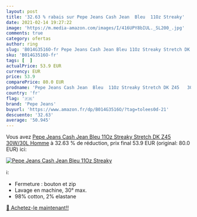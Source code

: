 ```yaml
---
layout: post
title: '32.63 % rabais sur Pepe Jeans Cash Jean  Bleu  11Oz Streaky'
date: 2021-02-14 19:27:22
image: 'https://m.media-amazon.com/images/I/416UPY8bIUL._SL200_.jpg'
comments: true
category: ofertas
author: ring
slug: 'B014G3516O-fr Pepe Jeans Cash Jean Bleu 11Oz Streaky Stretch DK Z45...'
sku: 'B014G3516O-fr'
tags: [  ]
actualPrice: 53.9 EUR
currency: EUR
price: 53.9
comparePrice: 80.0 EUR
prodname: 'Pepe Jeans Cash Jean  Bleu  11Oz Streaky Stretch DK Z45   30W/30L Homme'
country: 'fr'
flag: '🇫🇷'
brand: 'Pepe Jeans'
buyurl: 'https://www.amazon.fr/dp/B014G3516O/?tag=tolees0d-21'
descuento: '32.63'
average: '50.945'
---
```


Vous avez [Pepe Jeans Cash Jean  Bleu  11Oz Streaky Stretch DK Z45   30W/30L Homme](https://www.amazon.fr/dp/B014G3516O/?tag=tolees0d-21)  à  32.63 % de réduction, prix final  53.9 EUR (original: 80.0 EUR) ici:

[![Pepe Jeans Cash Jean  Bleu  11Oz Streaky](https://m.media-amazon.com/images/I/416UPY8bIUL._SL200_.jpg)](https://www.amazon.fr/dp/B014G3516O/?tag=tolees0d-21)

ℹ️:

- Fermeture : bouton et zip
- Lavage en machine, 30° max.
- 98% cotton, 2% elastane

[🛒 Achetez-le maintenant!!](https://www.amazon.fr/dp/B014G3516O/?tag=tolees0d-21)
